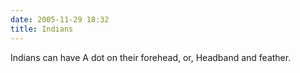```yaml
---
date: 2005-11-29 18:32
title: Indians
---
```

Indians can have
A dot on their forehead, or,
Headband and feather.
